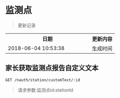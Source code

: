 # 监测点

> 更新记录

<table>
    <tr>
        <th style="width:250px;">日期</th>
        <th>更新内容</th>
    </tr>
    <tr>
        <td>2018-06-04 10:53:38</td>
        <td>生成时间</td>
    </tr>
</table>


## 家长获取监测点报告自定义文本
```
GET /nauth/station/customText/:id
```

> 请求参数:监测点id:stationId

    